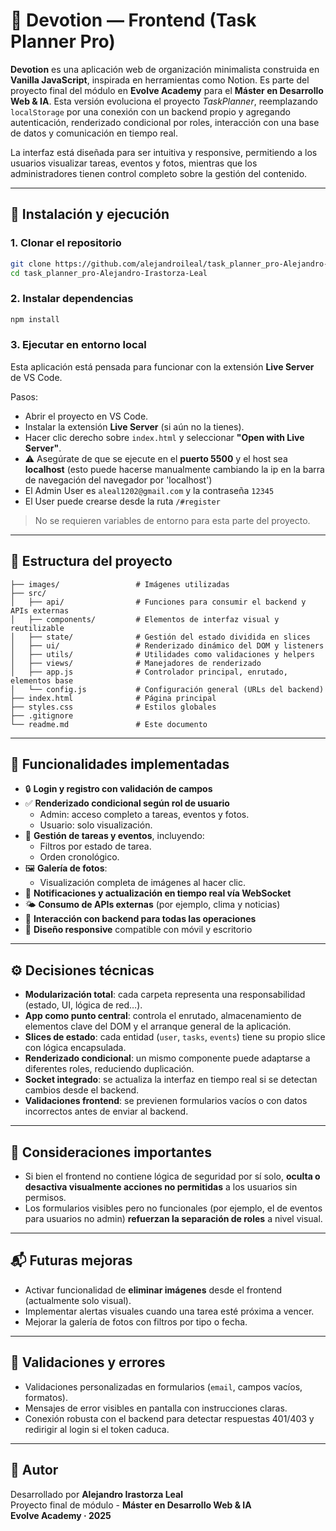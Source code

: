 # 🧠 Devotion — Frontend (Task Planner Pro)

**Devotion** es una aplicación web de organización minimalista construida en **Vanilla JavaScript**, inspirada en herramientas como Notion. Es parte del proyecto final del módulo en **Evolve Academy** para el **Máster en Desarrollo Web & IA**. Esta versión evoluciona el proyecto _TaskPlanner_, reemplazando `localStorage` por una conexión con un backend propio y agregando autenticación, renderizado condicional por roles, interacción con una base de datos y comunicación en tiempo real.

La interfaz está diseñada para ser intuitiva y responsive, permitiendo a los usuarios visualizar tareas, eventos y fotos, mientras que los administradores tienen control completo sobre la gestión del contenido.

---

## 🚀 Instalación y ejecución

### 1. Clonar el repositorio

```bash
git clone https://github.com/alejandroileal/task_planner_pro-Alejandro-Irastorza-Leal
cd task_planner_pro-Alejandro-Irastorza-Leal
```

### 2. Instalar dependencias

```bash
npm install
```

### 3. Ejecutar en entorno local

Esta aplicación está pensada para funcionar con la extensión **Live Server** de VS Code.

Pasos:

- Abrir el proyecto en VS Code.
- Instalar la extensión **Live Server** (si aún no la tienes).
- Hacer clic derecho sobre `index.html` y seleccionar **"Open with Live Server"**.
- ⚠️ Asegúrate de que se ejecute en el **puerto 5500** y el host sea **localhost** (esto puede hacerse manualmente cambiando la ip en la barra de navegación del navegador por 'localhost')
- El Admin User es `aleal1202@gmail.com` y la contraseña `12345`
- El User puede crearse desde la ruta `/#register`

> No se requieren variables de entorno para esta parte del proyecto.

---

## 📁 Estructura del proyecto

```
├── images/                 # Imágenes utilizadas
├── src/
│   ├── api/                # Funciones para consumir el backend y APIs externas
│   ├── components/         # Elementos de interfaz visual y reutilizable
│   ├── state/              # Gestión del estado dividida en slices
│   ├── ui/                 # Renderizado dinámico del DOM y listeners
│   ├── utils/              # Utilidades como validaciones y helpers
│   ├── views/              # Manejadores de renderizado
│   ├── app.js              # Controlador principal, enrutado, elementos base
│   └── config.js           # Configuración general (URLs del backend)
├── index.html              # Página principal
├── styles.css              # Estilos globales
├── .gitignore
└── readme.md               # Este documento
```

---

## 🧠 Funcionalidades implementadas

- 🔒 **Login y registro con validación de campos**
- ✅ **Renderizado condicional según rol de usuario**
  - Admin: acceso completo a tareas, eventos y fotos.
  - Usuario: solo visualización.
- 📝 **Gestión de tareas y eventos**, incluyendo:
  - Filtros por estado de tarea.
  - Orden cronológico.
- 🖼️ **Galería de fotos**:
  - Visualización completa de imágenes al hacer clic.
- 🔔 **Notificaciones y actualización en tiempo real vía WebSocket**
- 🌤️ **Consumo de APIs externas** (por ejemplo, clima y noticias)
- 📩 **Interacción con backend para todas las operaciones**
- 📱 **Diseño responsive** compatible con móvil y escritorio

---

## ⚙️ Decisiones técnicas

- **Modularización total**: cada carpeta representa una responsabilidad (estado, UI, lógica de red…).
- **App como punto central**: controla el enrutado, almacenamiento de elementos clave del DOM y el arranque general de la aplicación.
- **Slices de estado**: cada entidad (`user`, `tasks`, `events`) tiene su propio slice con lógica encapsulada.
- **Renderizado condicional**: un mismo componente puede adaptarse a diferentes roles, reduciendo duplicación.
- **Socket integrado**: se actualiza la interfaz en tiempo real si se detectan cambios desde el backend.
- **Validaciones frontend**: se previenen formularios vacíos o con datos incorrectos antes de enviar al backend.

---

## 📌 Consideraciones importantes

- Si bien el frontend no contiene lógica de seguridad por sí solo, **oculta o desactiva visualmente acciones no permitidas** a los usuarios sin permisos.
- Los formularios visibles pero no funcionales (por ejemplo, el de eventos para usuarios no admin) **refuerzan la separación de roles** a nivel visual.

---

## 📬 Futuras mejoras

- Activar funcionalidad de **eliminar imágenes** desde el frontend (actualmente solo visual).
- Implementar alertas visuales cuando una tarea esté próxima a vencer.
- Mejorar la galería de fotos con filtros por tipo o fecha.

---

## 🧪 Validaciones y errores

- Validaciones personalizadas en formularios (`email`, campos vacíos, formatos).
- Mensajes de error visibles en pantalla con instrucciones claras.
- Conexión robusta con el backend para detectar respuestas 401/403 y redirigir al login si el token caduca.

---

## 👤 Autor

Desarrollado por **Alejandro Irastorza Leal**  
Proyecto final de módulo - **Máster en Desarrollo Web & IA**  
**Evolve Academy · 2025**
